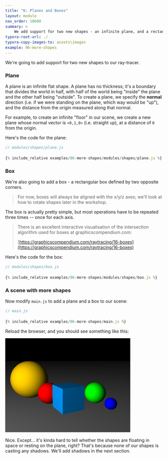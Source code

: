 ```yaml
---
title: "6: Planes and Boxes"
layout: module
nav_order: 10600
summary: >
    We add support for two new shapes - an infinite plane, and a rectangular box.
typora-root-url: ./
typora-copy-images-to: assets\images
example: 06-more-shapes
---
```


We're going to add support for two new shapes to our ray-tracer.

### Plane

A plane is an infinite flat shape. A plane has no thickness; it's a boundary that divides the world in half, with half of the world being "inside" the plane and the other half being "outside". To create a plane, we specify the **normal** direction (i.e. if we were standing on the plane, which way would be "up"), and the distance from the origin measured along that normal.

For example, to create an infinite "floor" in our scene, we create a new plane whose normal vector is `<0,1,0>` (i.e. straight up), at a distance of `0` from the origin.

Here's the code for the plane:

```javascript
// modules/shapes/plane.js

{% include_relative examples/06-more-shapes/modules/shapes/plane.js %}
```

### Box

We're also going to add a box - a rectangular box defined by two opposite corners.

> For now, boxes will always be aligned with the x/y/z axes; we'll look at how to rotate shapes later in the workshop.

The box is actually pretty simple, but most operations have to be repeated three times -- once for each axis. 

> There is an excellent interactive visualisation of the intersection algorithm used for boxes at graphicscompendium.com: 
>
> [https://graphicscompendium.com/raytracing/16-boxes](https://graphicscompendium.com/raytracing/16-boxes)

Here's the code for the box:

```javascript
// modules/shapes/box.js

{% include_relative examples/06-more-shapes/modules/shapes/box.js %}
```

### A scene with more shapes

Now modify `main.js` to add a plane and a box to our scene:

```javascript
// main.js

{% include_relative examples/06-more-shapes/main.js %}
```

Reload the browser, and you should see something like this:

![image-20220320011118565](assets/images/image-20220320011118565.png)

Nice. Except... it's kinda hard to tell whether the shapes are floating in space or resting on the plane, right? That's because none of our shapes is casting any shadows. We'll add shadows in the next section.
